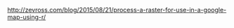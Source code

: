 

<http://zevross.com/blog/2015/08/21/process-a-raster-for-use-in-a-google-map-using-r/>

<div id="map" style="height:525px; width:525px;"></div>

<script>
var treeOverlay;

function initMap() {
    var map = new google.maps.Map(document.getElementById('map'), {
    zoom: 4,
    center: {lat: 52.489471, lng: -1.898575},
    mapTypeId: google.maps.MapTypeId.TERRAIN
    });

    var bounds = {
        north: 58.7527,
        south: 49.83462,
        east: 2.470118,
        west: -7.940282
    };

    var overlayOpts = {
        opacity:0.5
    }

    var imgSrc = '{{ site.url }}assets/tree-map.png'

    treeOverlay = new google.maps.GroundOverlay(imgSrc, bounds, overlayOpts);
    treeOverlay.setMap(map);
}

</script>
<script async defer src="https://maps.googleapis.com/maps/api/js?key=AIzaSyBUWJlzi5DB9NpE3r5XhwHSuIdqvrAoC9w&callback=initMap"></script>
